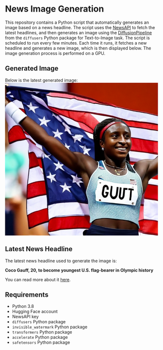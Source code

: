 # News Image Generation
This repository contains a Python script that automatically generates an image based on a news headline. The script uses the [NewsAPI](https://newsapi.org/) to fetch the latest headlines, and then generates an image using the [DiffusionPipeline](https://github.com/huggingface/diffusers) from the `diffusers` Python package for Text-to-Image task.
The script is scheduled to run every few minutes. Each time it runs, it fetches a new headline and generates a new image, which is then displayed below. The image generation process is performed on a GPU.

## Generated Image
Below is the latest generated image:
![Generated Image](image.png)

## Latest News Headline
The latest news headline used to generate the image is:

**Coco Gauff, 20, to become youngest U.S. flag-bearer in Olympic history**

You can read more about it [here](https://news.google.com/rss/articles/CBMiYGh0dHBzOi8vd3d3Lndhc2hpbmd0b25wb3N0LmNvbS9zcG9ydHMvb2x5bXBpY3MvMjAyNC8wNy8yNC9jb2NvLWdhdWZmLXBhcmlzLW9seW1waWNzLWZsYWctYmVhcmVyL9IBAA?oc=5).

## Requirements
- Python 3.8
- Hugging Face account
- NewsAPI key
- `diffusers` Python package
- `invisible_watermark` Python package
- `transformers` Python package
- `accelerate` Python package
- `safetensors` Python package
